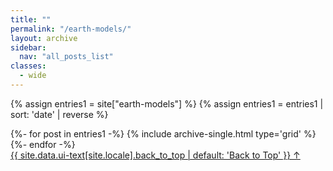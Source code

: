 ```yaml
---
title: ""
permalink: "/earth-models/"
layout: archive
sidebar:
  nav: "all_posts_list"
classes:
  - wide
---
```



{% assign entries1 = site["earth-models"] %}
{% assign entries1 = entries1 | sort: 'date' | reverse %}


<section id="earth-models" class="taxonomy__section">
<div class="entries-grid">
{%- for post in entries1 -%}
  {% include archive-single.html type='grid' %}
{%- endfor -%}
</div>
<a href="#page-title" class="back-to-top">{{ site.data.ui-text[site.locale].back_to_top | default: 'Back to Top' }}
    &uarr;</a>
</section>

